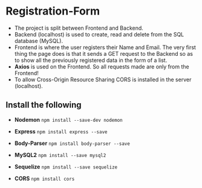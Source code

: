 # Registration-Form
- The project is split between Frontend and Backend.
- Backend (localhost) is used to create, read and delete from the SQL database (MySQL).
- Frontend is where the user registers their Name and Email. The very first thing the page does is that it sends a GET request to the Backend so as to show all the previously registered data in the form of a list.
- **Axios** is used on the Frontend. So all requests made are only from the Frontend!
- To allow Cross-Origin Resource Sharing CORS is installed in the server (localhost).

## Install the following

- **Nodemon** `npm install --save-dev nodemon`

- **Express** `npm install express --save`

- **Body-Parser** `npm install body-parser --save`

- **MySQL2** `npm install --save mysql2`

- **Sequelize** `npm install --save sequelize`

- **CORS** `npm install cors` 
